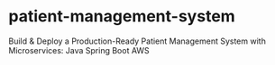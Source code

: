 # patient-management-system
Build &amp; Deploy a Production-Ready Patient Management System with Microservices: Java Spring Boot AWS

